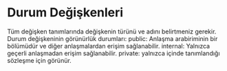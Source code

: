 # Durum Değişkenleri
Tüm değişken tanımlarında değişkenin türünü ve adını belirtmeniz gerekir.
Durum değişkeninin görünürlük durumları: 
public: Anlaşma arabiriminin bir bölümüdür ve diğer anlaşmalardan erişim sağlanabilir. 
internal: Yalnızca geçerli anlaşmadan erişim sağlanabilir. 
private: yalnızca içinde tanımlandığı sözleşme için görünür.
